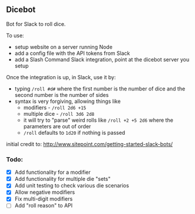 ## Dicebot

Bot for Slack to roll dice.

To use: 
- setup website on a server running Node
- add a config file with the API tokens from Slack
- add a Slash Command Slack integration, point at the dicebot server you setup

Once the integration is up, in Slack, use it by:
- typing `/roll #d#` where the first number is the number of dice and the second number is the number of sides
- syntax is very forgiving, allowing things like
  - modifiers - `/roll 2d6 +15`
  - multiple dice - `/roll 3d6 2d8`
  - it will try to "parse" weird rolls like `/roll +2 +5 2d6` where the parameters are out of order
  - `/roll` defaults to `1d20` if nothing is passed

initial credit to: http://www.sitepoint.com/getting-started-slack-bots/

### Todo:

- [x] Add functionality for a modifier
- [x] Add functionality for multiple die "sets"
- [x] Add unit testing to check various die scenarios
- [x] Allow negative modifiers
- [x] Fix multi-digit modifiers
- [ ] Add "roll reason" to API
